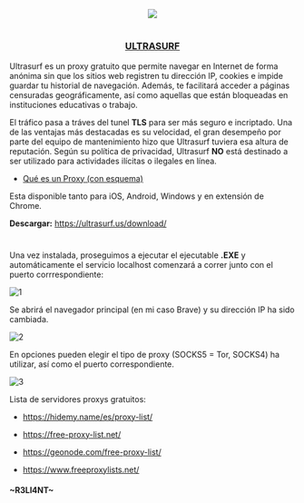 <p align="center">
  <a href="https://github.com/DenverCoder1/readme-typing-svg"><img src="https://readme-typing-svg.herokuapp.com?font=Fira+Code&pause=1000&color=13F700&width=264&lines=Proxy+Ultrasurf"></a>
</p>

<h1 align="center"></h1>

<h3 align="center"><ins>ULTRASURF</ins></h3>

Ultrasurf es un proxy gratuito que permite navegar en Internet de forma anónima sin que los sitios web registren tu dirección IP, cookies e impide guardar tu historial de navegación. Además, te facilitará acceder a páginas censuradas geográficamente, así como aquellas que están bloqueadas en instituciones educativas o trabajo.

El tráfico pasa a tráves del tunel **TLS** para ser más seguro e incriptado. Una de las ventajas más destacadas es su velocidad, el gran desempeño por parte del equipo de mantenimiento hizo que Ultrasurf tuviera esa altura de reputación. Según su política de privacidad, Ultrasurf **NO** está destinado a ser utilizado para actividades ilícitas o ilegales en línea. 

- <a href="https://github.com/R3LI4NT/articulos/blob/main/Seguridad/Anonimato/GNU-Linux/proxychains_tor.md">Qué es un Proxy (con esquema)</a>

Esta disponible tanto para iOS, Android, Windows y en extensión de Chrome.

**Descargar:** https://ultrasurf.us/download/

<h1 align="center"></h1>

Una vez instalada, proseguimos a ejecutar el ejecutable **.EXE** y automáticamente el servicio localhost comenzará a correr junto con el puerto corrrespondiente:

![1](https://user-images.githubusercontent.com/75953873/185723812-dd420459-a055-4d47-a50e-1a447eb01369.png)

Se abrirá el navegador principal (en mi caso Brave) y su dirección IP ha sido cambiada.

![2](https://user-images.githubusercontent.com/75953873/185723864-c114f239-ecb2-4bc6-a25a-627c0950fa54.png)

En opciones pueden elegir el tipo de proxy (SOCKS5 = Tor, SOCKS4) ha utilizar, así como el puerto correspondiente.

![3](https://user-images.githubusercontent.com/75953873/185724095-20a81b70-e92b-498a-bca3-09d01c6a2b73.png)

Lista de servidores proxys gratuitos:

- https://hidemy.name/es/proxy-list/

- https://free-proxy-list.net/

- https://geonode.com/free-proxy-list/

- https://www.freeproxylists.net/



#### ~R3LI4NT~
